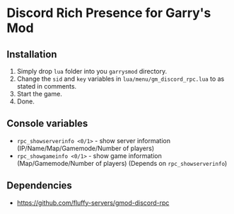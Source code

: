 # Discord Rich Presence for Garry's Mod

## Installation

1. Simply drop `lua` folder into you `garrysmod` directory.
2. Change the `sid` and `key` variables in `lua/menu/gm_discord_rpc.lua` to as stated in comments.
3. Start the game.
4. Done.

## Console variables

- `rpc_showserverinfo <0/1>` - show server information (IP/Name/Map/Gamemode/Number of players)
- `rpc_showgameinfo <0/1>` - show game information (Map/Gamemode/Number of players) (Depends on `rpc_showserverinfo`)

## Dependencies

- <https://github.com/fluffy-servers/gmod-discord-rpc>
